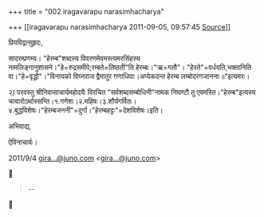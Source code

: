 +++
title = "002 iragavarapu narasimhacharya"

+++
[[iragavarapu narasimhacharya	2011-09-05, 09:57:45 [Source](https://groups.google.com/g/bvparishat/c/8RHcCFCSS-4)]]



प्रियविद्वत्सुहृदः,

सादरम्प्रणम्य। "हेरम्ब"शब्दस्य विवरणमेवमस्त्यमरसिंहस्य नामलिङ्गानुशासने।"हे=रुद्रसमीपे;रम्बते=तिष्ठती"ति हेरम्बः।"ऋ=गतौ"। "हेरते"=वर्धयति,भक्तानिति वा।"हे=वृद्धौ"।"विनायको विघ्नराज द्वैमातुर गणाधिपाः।अप्येकदन्त हेरम्ब लम्बोदरगजाननाः॥"इत्यमरः।

२) परवस्तु श्रीनिवासाचार्यमहोदयैः विरचित "सर्वशब्दसम्बोधिनी"नामक निघण्टौ तु एवमस्ति।"हेरम्ब"इत्यस्य चत्वारोऽर्थास्सन्ति।१.गणेशः।२.महिषः।३.शौर्यगर्वितः।४.बुद्धविशेषः।"हेरम्बजननी"=दुर्गा।"हेरम्बहट्टः"=देशविशेषः।इति।

अभिवाद्य,

ऐविनाचार्यः।  
  

2011/9/4 [gira...@juno.com]() \<[gira...@juno.com]()\>  



> --  



